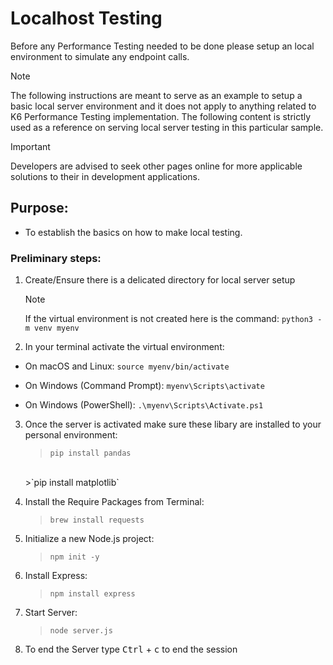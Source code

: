 # Localhost Testing
Before any Performance Testing needed to be done please setup an local environment to simulate any endpoint calls.

> [!NOTE]  
> The following instructions are meant to serve as an example to setup a basic local server environment and it does not apply to anything related to K6 Performance Testing implementation. The following content is strictly used as a reference on serving local server testing in this particular sample.

> [!IMPORTANT]  
> Developers are advised to seek other pages online for more applicable solutions to their in development applications.

## Purpose:
 - To establish the basics on how to make local testing.


### Preliminary steps:

1. Create/Ensure there is a delicated directory for local server setup
    > [!NOTE]  
    > If the virtual environment is not created here is the command: `python3 -m venv myenv`

2. In your terminal activate the virtual environment:
- On macOS and Linux: `source myenv/bin/activate` 

- On Windows (Command Prompt): `myenv\Scripts\activate` 

- On Windows (PowerShell): `.\myenv\Scripts\Activate.ps1`

3. Once the server is activated make sure these libary are installed to your personal environment:
    >`pip install pandas`
    <br> 
    >`pip install matplotlib`
    </br>

4. Install the Require Packages from Terminal:
    >`brew install requests`

5. Initialize a new Node.js project:
    >`npm init -y`

6. Install Express:
    >`npm install express`

7. Start Server:
    >`node server.js`

8. To end the Server type <kbd>Ctrl</kbd> + <kbd>c</kbd> to end the session